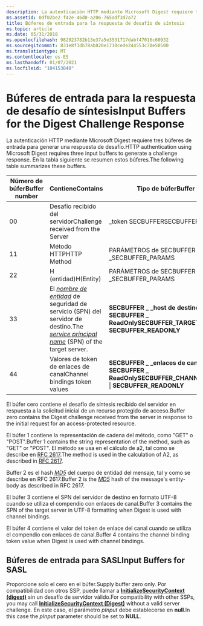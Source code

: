 ```yaml
---
description: La autenticación HTTP mediante Microsoft Digest requiere tres búferes de entrada para generar una respuesta de desafío. En la tabla siguiente se resumen estos búferes.
ms.assetid: 0df02be2-f42e-46d0-a206-765adf3d7a72
title: Búferes de entrada para la respuesta de desafío de síntesis
ms.topic: article
ms.date: 05/31/2018
ms.openlocfilehash: 982923782b13e37a5e3531717dabf47016c60932
ms.sourcegitcommit: 831e8f3db78ab820e1710cede244553c70e50500
ms.translationtype: MT
ms.contentlocale: es-ES
ms.lasthandoff: 01/07/2021
ms.locfileid: "104153840"
---
```

# <a name="input-buffers-for-the-digest-challenge-response"></a><span data-ttu-id="f27ac-104">Búferes de entrada para la respuesta de desafío de síntesis</span><span class="sxs-lookup"><span data-stu-id="f27ac-104">Input Buffers for the Digest Challenge Response</span></span>

<span data-ttu-id="f27ac-105">La autenticación HTTP mediante Microsoft Digest requiere tres búferes de entrada para generar una respuesta de desafío.</span><span class="sxs-lookup"><span data-stu-id="f27ac-105">HTTP authentication using Microsoft Digest requires three input buffers to generate a challenge response.</span></span> <span data-ttu-id="f27ac-106">En la tabla siguiente se resumen estos búferes.</span><span class="sxs-lookup"><span data-stu-id="f27ac-106">The following table summarizes these buffers.</span></span>



| <span data-ttu-id="f27ac-107">Número de búfer</span><span class="sxs-lookup"><span data-stu-id="f27ac-107">Buffer number</span></span> | <span data-ttu-id="f27ac-108">Contiene</span><span class="sxs-lookup"><span data-stu-id="f27ac-108">Contains</span></span>                                                                                                                                             | <span data-ttu-id="f27ac-109">Tipo de búfer</span><span class="sxs-lookup"><span data-stu-id="f27ac-109">Buffer type</span></span>                                                 |
|---------------|------------------------------------------------------------------------------------------------------------------------------------------------------|-------------------------------------------------------------|
| <span data-ttu-id="f27ac-110">0</span><span class="sxs-lookup"><span data-stu-id="f27ac-110">0</span></span>             | <span data-ttu-id="f27ac-111">Desafío recibido del servidor</span><span class="sxs-lookup"><span data-stu-id="f27ac-111">Challenge received from the Server</span></span>                                                                                                                   | <span data-ttu-id="f27ac-112">\_token SECBUFFER</span><span class="sxs-lookup"><span data-stu-id="f27ac-112">SECBUFFER\_TOKEN</span></span>                                            |
| <span data-ttu-id="f27ac-113">1</span><span class="sxs-lookup"><span data-stu-id="f27ac-113">1</span></span>             | <span data-ttu-id="f27ac-114">Método HTTP</span><span class="sxs-lookup"><span data-stu-id="f27ac-114">HTTP Method</span></span>                                                                                                                                          | <span data-ttu-id="f27ac-115">PARÁMETROS de SECBUFFER \_</span><span class="sxs-lookup"><span data-stu-id="f27ac-115">SECBUFFER\_PARAMS</span></span>                                           |
| <span data-ttu-id="f27ac-116">2</span><span class="sxs-lookup"><span data-stu-id="f27ac-116">2</span></span>             | <span data-ttu-id="f27ac-117">H (entidad)</span><span class="sxs-lookup"><span data-stu-id="f27ac-117">H(Entity)</span></span>                                                                                                                                            | <span data-ttu-id="f27ac-118">PARÁMETROS de SECBUFFER \_</span><span class="sxs-lookup"><span data-stu-id="f27ac-118">SECBUFFER\_PARAMS</span></span>                                           |
| <span data-ttu-id="f27ac-119">3</span><span class="sxs-lookup"><span data-stu-id="f27ac-119">3</span></span>             | <span data-ttu-id="f27ac-120">El [*nombre de entidad*](../secgloss/s-gly.md) de seguridad de servicio (SPN) del servidor de destino.</span><span class="sxs-lookup"><span data-stu-id="f27ac-120">The [*service principal name*](../secgloss/s-gly.md) (SPN) of the target server.</span></span> | <span data-ttu-id="f27ac-121">**SECBUFFER \_ \_host de destino** \| **SECBUFFER \_ ReadOnly**</span><span class="sxs-lookup"><span data-stu-id="f27ac-121">**SECBUFFER\_TARGET\_HOST** \| **SECBUFFER\_READONLY**</span></span>      |
| <span data-ttu-id="f27ac-122">4</span><span class="sxs-lookup"><span data-stu-id="f27ac-122">4</span></span>             | <span data-ttu-id="f27ac-123">Valores de token de enlaces de canal</span><span class="sxs-lookup"><span data-stu-id="f27ac-123">Channel bindings token values</span></span>                                                                                                                        | <span data-ttu-id="f27ac-124">**SECBUFFER \_ \_enlaces de canal** \| **SECBUFFER \_ ReadOnly**</span><span class="sxs-lookup"><span data-stu-id="f27ac-124">**SECBUFFER\_CHANNEL\_BINDINGS** \| **SECBUFFER\_READONLY**</span></span> |



 

<span data-ttu-id="f27ac-125">El búfer cero contiene el desafío de síntesis recibido del servidor en respuesta a la solicitud inicial de un recurso protegido de acceso.</span><span class="sxs-lookup"><span data-stu-id="f27ac-125">Buffer zero contains the Digest challenge received from the server in response to the initial request for an access-protected resource.</span></span>

<span data-ttu-id="f27ac-126">El búfer 1 contiene la representación de cadena del método, como "GET" o "POST".</span><span class="sxs-lookup"><span data-stu-id="f27ac-126">Buffer 1 contains the string representation of the method, such as "GET" or "POST".</span></span> <span data-ttu-id="f27ac-127">El método se usa en el cálculo de a2, tal como se describe en [RFC 2617](https://www.ietf.org/rfc/rfc2617.txt).</span><span class="sxs-lookup"><span data-stu-id="f27ac-127">The method is used in the calculation of A2, as described in [RFC 2617](https://www.ietf.org/rfc/rfc2617.txt).</span></span>

<span data-ttu-id="f27ac-128">Buffer 2 es el hash [*MD5*](../secgloss/m-gly.md) del cuerpo de entidad del mensaje, tal y como se describe en RFC 2617.</span><span class="sxs-lookup"><span data-stu-id="f27ac-128">Buffer 2 is the [*MD5*](../secgloss/m-gly.md) hash of the message's entity-body as described in RFC 2617.</span></span>

<span data-ttu-id="f27ac-129">El búfer 3 contiene el SPN del servidor de destino en formato UTF-8 cuando se utiliza el compendio con enlaces de canal.</span><span class="sxs-lookup"><span data-stu-id="f27ac-129">Buffer 3 contains the SPN of the target server in UTF-8 formatting when Digest is used with channel bindings.</span></span>

<span data-ttu-id="f27ac-130">El búfer 4 contiene el valor del token de enlace del canal cuando se utiliza el compendio con enlaces de canal.</span><span class="sxs-lookup"><span data-stu-id="f27ac-130">Buffer 4 contains the channel binding token value when Digest is used with channel bindings.</span></span>

## <a name="input-buffers-for-sasl"></a><span data-ttu-id="f27ac-131">Búferes de entrada para SASL</span><span class="sxs-lookup"><span data-stu-id="f27ac-131">Input Buffers for SASL</span></span>

<span data-ttu-id="f27ac-132">Proporcione solo el cero en el búfer.</span><span class="sxs-lookup"><span data-stu-id="f27ac-132">Supply buffer zero only.</span></span> <span data-ttu-id="f27ac-133">Por compatibilidad con otros SSP, puede llamar a [**InitializeSecurityContext (digest)**](/windows/win32/api/sspi/nf-sspi-initializesecuritycontexta) sin un desafío de servidor válido.</span><span class="sxs-lookup"><span data-stu-id="f27ac-133">For compatibility with other SSPs, you may call [**InitializeSecurityContext (Digest)**](/windows/win32/api/sspi/nf-sspi-initializesecuritycontexta) without a valid server challenge.</span></span> <span data-ttu-id="f27ac-134">En este caso, el parámetro *pInput* debe establecerse en **null**.</span><span class="sxs-lookup"><span data-stu-id="f27ac-134">In this case the *pInput* parameter should be set to **NULL**.</span></span>

 

 
